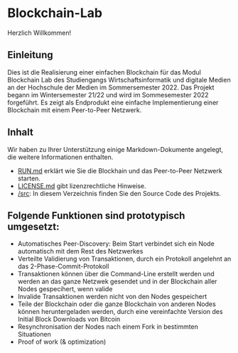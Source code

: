 # Blockchain-Lab
Herzlich Willkommen!

## Einleitung
Dies ist die Realisierung einer einfachen Blockchain für das Modul Blockchain Lab des Studiengangs
Wirtschaftsinformatik und digitale Medien an der Hochschule der Medien im Sommersemester 2022. Das Projekt begann im Wintersemester 21/22 und wird im Sommesemester 2022 forgeführt. Es zeigt als Endprodukt eine einfache Implementierung einer Blockchain mit einem Peer-to-Peer Netzwerk.

## Inhalt
Wir haben zu Ihrer Unterstützung einige Markdown-Dokumente angelegt, die weitere Informationen
enthalten.

- [RUN.md](RUN.md) erklärt wie Sie die Blockhain und das Peer-to-Peer Netzwerk starten.
- [LICENSE.md](LICENSE.md) gibt lizenzrechtliche Hinweise.
- [/src](/src): In diesem Verzeichnis finden Sie den Source Code des Projekts.

## Folgende Funktionen sind prototypisch umgesetzt:
- Automatisches Peer-Discovery: Beim Start verbindet sich ein Node automatisch mit dem Rest des Netzwerkes
- Verteilte Validierung von Transaktionen, durch ein Protokoll angelehnt an das 2-Phase-Commit-Protokoll
- Transaktionen können über die Command-Line erstellt werden und werden an das ganze Netzwek gesendet und 
in der Blockchain aller Nodes gespecihert, wenn valide
- Invalide Transaktionen werden nicht von den Nodes gespeichert
- Teile der Blockchain oder die ganze Blockchain von anderen Nodes können heruntergeladen werden, durch eine vereinfachte Version des Initial Block Downloads von Bitcoin
- Resynchronisation der Nodes nach einem Fork in bestimmten Situationen
- Proof of work (& optimization)
